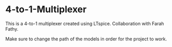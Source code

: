 # 4-to-1-Multiplexer
This is a 4-to-1 multiplexer created using LTspice. Collaboration with Farah Fathy.

Make sure to change the path of the models in order for the project to work.
